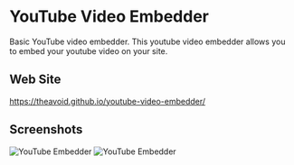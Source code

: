 # YouTube Video Embedder
Basic YouTube video embedder. This youtube video embedder allows you to embed your youtube video on your site.

## Web Site
https://theavoid.github.io/youtube-video-embedder/

## Screenshots
![YouTube Embedder](https://i.hizliresim.com/g34bjm5.jpg)
![YouTube Embedder](https://i.hizliresim.com/3y7fjna.jpg)

